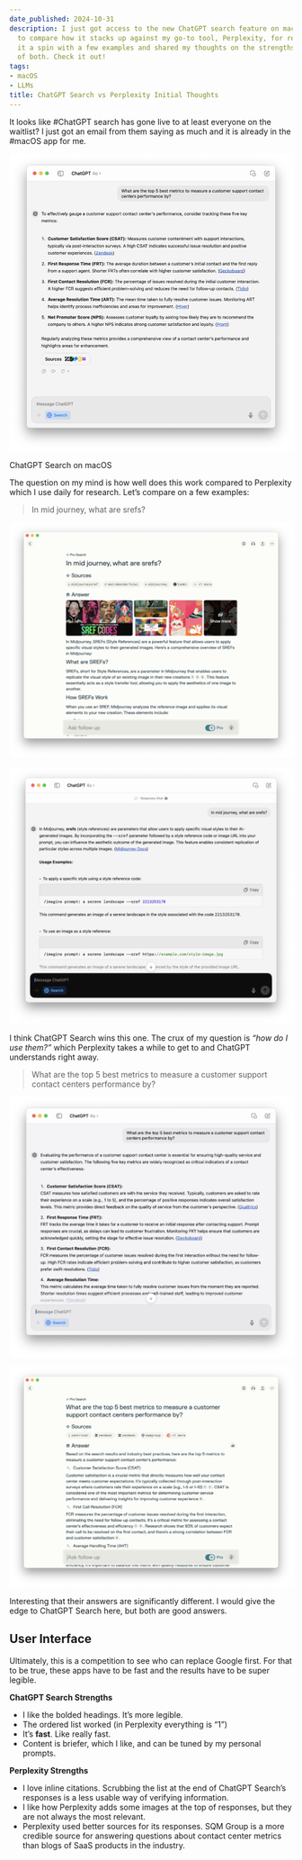 ```yaml
---
date_published: 2024-10-31
description: I just got access to the new ChatGPT search feature on macOS! Excited
  to compare how it stacks up against my go-to tool, Perplexity, for research. Gave
  it a spin with a few examples and shared my thoughts on the strengths and weaknesses
  of both. Check it out!
tags:
- macOS
- LLMs
title: ChatGPT Search vs Perplexity Initial Thoughts
---
```


It looks like #ChatGPT search has gone live to at least everyone on the waitlist? I just got an email from them saying as much and it is already in the #macOS app for me.

![](/static/media/4e4dabb7-fee9-471d-951c-68b31edae869.png)

<figcaption>ChatGPT Search on macOS</figcaption>

The question on my mind is how well does this work compared to Perplexity which I use daily for research. Let’s compare on a few examples:

> In mid journey, what are srefs?

![](/static/media/2c05568b-1c3f-4a26-a7b8-882537114271.png)

![](/static/media/5f4092d9-0da7-4d91-bcd1-8f3f301ee6b7.png)

I think ChatGPT Search wins this one. The crux of my question is *“how do I use them?”* which Perplexity takes a while to get to and ChatGPT understands right away.

> What are the top 5 best metrics to measure a customer support contact centers performance by?

![](/static/media/b4461644-47f0-4b75-9b86-da24ad1bb851.png)

![](/static/media/73a73833-87c1-4313-9771-c9909b8b9ae3.png)

Interesting that their answers are significantly different. I would give the edge to ChatGPT Search here, but both are good answers.

## User Interface
Ultimately, this is a competition to see who can replace Google first. For that to be true, these apps have to be fast and the results have to be super legible. 

**ChatGPT Search Strengths**
- I like the bolded headings. It’s more legible.
- The ordered list worked (in Perplexity everything is “1”)
- It’s **fast**. Like really fast.
- Content is briefer, which I like, and can be tuned by my personal prompts.

**Perplexity Strengths**
- I love inline citations. Scrubbing the list at the end of ChatGPT Search’s responses is a less usable way of verifying information.
- I like how Perplexity adds some images at the top of responses, but they are not always the most relevant.
- Perplexity used better sources for its responses. SQM Group is a more credible source for answering questions about contact center metrics than blogs of SaaS products in the industry.
